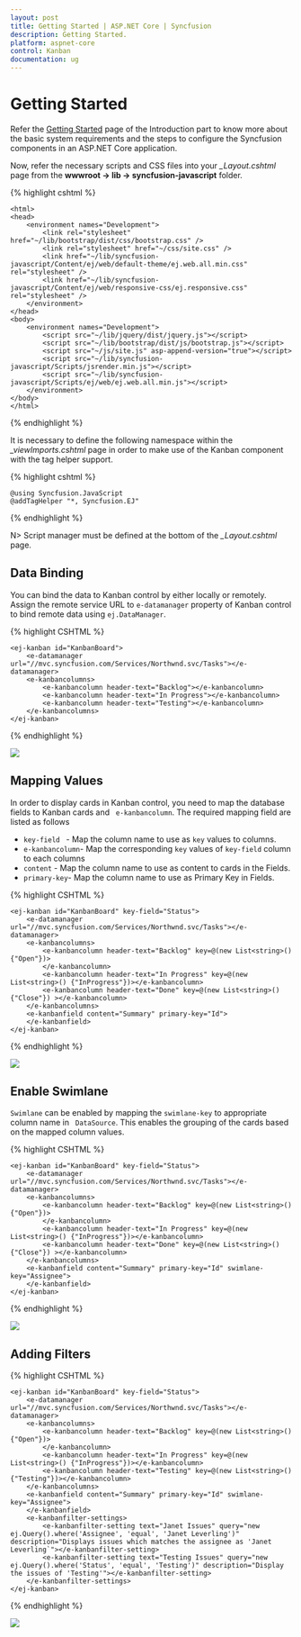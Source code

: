 ```yaml
---
layout: post
title: Getting Started | ASP.NET Core | Syncfusion
description: Getting Started.
platform: aspnet-core 
control: Kanban 
documentation: ug
---
```


# Getting Started

Refer the [Getting Started](/aspnet-core/getting-started) page of the Introduction part to know more about the basic system requirements and the steps to configure the Syncfusion components in an ASP.NET Core application.

Now, refer the necessary scripts and CSS files into your *_Layout.cshtml* page from the **wwwroot -> lib -> syncfusion-javascript** folder.

{% highlight cshtml %}

    <html>
    <head>
        <environment names="Development">
            <link rel="stylesheet" href="~/lib/bootstrap/dist/css/bootstrap.css" />
            <link rel="stylesheet" href="~/css/site.css" />
            <link href="~/lib/syncfusion-javascript/Content/ej/web/default-theme/ej.web.all.min.css" rel="stylesheet" />
            <link href="~/lib/syncfusion-javascript/Content/ej/web/responsive-css/ej.responsive.css" rel="stylesheet" />
        </environment>
    </head>
    <body>
        <environment names="Development">
            <script src="~/lib/jquery/dist/jquery.js"></script>
            <script src="~/lib/bootstrap/dist/js/bootstrap.js"></script>
            <script src="~/js/site.js" asp-append-version="true"></script>        
            <script src="~/lib/syncfusion-javascript/Scripts/jsrender.min.js"></script>
            <script src="~/lib/syncfusion-javascript/Scripts/ej/web/ej.web.all.min.js"></script>
        </environment>
    </body>
    </html>

{% endhighlight %}

It is necessary to define the following namespace within the *_viewImports.cshtml* page in order to make use of the Kanban component with the tag helper support.
 
{% highlight cshtml %}
 
    @using Syncfusion.JavaScript
    @addTagHelper "*, Syncfusion.EJ"
    
{% endhighlight %}

N> Script manager must be defined at the bottom of the *_Layout.cshtml* page. 

## Data Binding

You can bind the data to Kanban control by either locally or remotely. Assign the remote service URL to `e-datamanager` property of Kanban control to bind remote data using `ej.DataManager`.

{% highlight CSHTML %}

    <ej-kanban id="KanbanBoard">
        <e-datamanager url="//mvc.syncfusion.com/Services/Northwnd.svc/Tasks"></e-datamanager> 
        <e-kanbancolumns>
            <e-kanbancolumn header-text="Backlog"></e-kanbancolumn>
            <e-kanbancolumn header-text="In Progress"></e-kanbancolumn>
            <e-kanbancolumn header-text="Testing"></e-kanbancolumn>      
        </e-kanbancolumns>
    </ej-kanban>


{% endhighlight  %}

![](getting-started-images/Kanban_img.png)

## Mapping Values

In order to display cards in Kanban control, you need to map the database fields to Kanban cards and ` e-kanbancolumn`. The required mapping field are listed as follows
*	`key-field ` -  Map the column name to use as `key` values to columns.
*	`e-kanbancolumn`- Map the corresponding `key` values of `key-field` column to each columns
*	`content` - Map the column name to use as content to cards in the Fields.
*	`primary-key`- Map the column name to use as Primary Key in Fields.


{% highlight CSHTML %}

    <ej-kanban id="KanbanBoard" key-field="Status">
        <e-datamanager url="//mvc.syncfusion.com/Services/Northwnd.svc/Tasks"></e-datamanager> 
        <e-kanbancolumns>
            <e-kanbancolumn header-text="Backlog" key=@(new List<string>(){"Open"})>        
            </e-kanbancolumn>
            <e-kanbancolumn header-text="In Progress" key=@(new List<string>() {"InProgress"})></e-kanbancolumn>
            <e-kanbancolumn header-text="Done" key=@(new List<string>() {"Close"}) ></e-kanbancolumn>
        </e-kanbancolumns>
        <e-kanbanfield content="Summary" primary-key="Id">
        </e-kanbanfield>
    </ej-kanban>

{% endhighlight  %}


![](getting-started-images/Kanban_img1.png)

## Enable Swimlane

`Swimlane` can be enabled by mapping the ` swimlane-key ` to appropriate column name in ` DataSource`. This enables the grouping of the cards based on the mapped column values.

{% highlight CSHTML %}

    <ej-kanban id="KanbanBoard" key-field="Status">
        <e-datamanager url="//mvc.syncfusion.com/Services/Northwnd.svc/Tasks"></e-datamanager> 
        <e-kanbancolumns>
            <e-kanbancolumn header-text="Backlog" key=@(new List<string>(){"Open"})>        
            </e-kanbancolumn>
            <e-kanbancolumn header-text="In Progress" key=@(new List<string>() {"InProgress"})></e-kanbancolumn>
            <e-kanbancolumn header-text="Done" key=@(new List<string>() {"Close"}) ></e-kanbancolumn>
        </e-kanbancolumns>
        <e-kanbanfield content="Summary" primary-key="Id" swimlane-key="Assignee">
        </e-kanbanfield>
    </ej-kanban>


{% endhighlight  %}

![](getting-started-images/Kanban_img2.png)

## Adding Filters

{% highlight CSHTML %}

    <ej-kanban id="KanbanBoard" key-field="Status">
        <e-datamanager url="//mvc.syncfusion.com/Services/Northwnd.svc/Tasks"></e-datamanager>
        <e-kanbancolumns>
            <e-kanbancolumn header-text="Backlog" key=@(new List<string>(){"Open"})>
            </e-kanbancolumn>
            <e-kanbancolumn header-text="In Progress" key=@(new List<string>() {"InProgress"})></e-kanbancolumn>
            <e-kanbancolumn header-text="Testing" key=@(new List<string>() {"Testing"})></e-kanbancolumn>
        </e-kanbancolumns>
        <e-kanbanfield content="Summary" primary-key="Id" swimlane-key="Assignee">
        </e-kanbanfield>
        <e-kanbanfilter-settings>
            <e-kanbanfilter-setting text="Janet Issues" query="new ej.Query().where('Assignee', 'equal', 'Janet Leverling')" description="Displays issues which matches the assignee as 'Janet Leverling`"></e-kanbanfilter-setting>
            <e-kanbanfilter-setting text="Testing Issues" query="new ej.Query().where('Status', 'equal', 'Testing')" description="Display the issues of 'Testing'"></e-kanbanfilter-setting>
        </e-kanbanfilter-settings>
    </ej-kanban>

{% endhighlight  %}


![](getting-started-images/Kanban_img3.png)
